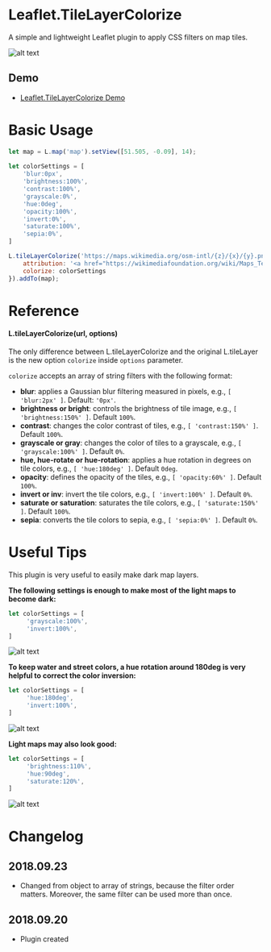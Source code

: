 # Leaflet.TileLayerColorize
A simple and lightweight Leaflet plugin to apply CSS filters on map tiles.

![alt text](https://github.com/xtk93x/Leaflet.TileLayerColorize/blob/master/samples/sidebyside.png)

## Demo
- [Leaflet.TileLayerColorize Demo](https://xtk93x.github.io/Leaflet.TileLayerColorize/)

# Basic Usage
```js
let map = L.map('map').setView([51.505, -0.09], 14);
    
let colorSettings = [
	'blur:0px',
	'brightness:100%',
	'contrast:100%',
	'grayscale:0%',
	'hue:0deg',
	'opacity:100%',
	'invert:0%',
	'saturate:100%',
	'sepia:0%',
]

L.tileLayerColorize('https://maps.wikimedia.org/osm-intl/{z}/{x}/{y}.png', {
    attribution: '<a href="https://wikimediafoundation.org/wiki/Maps_Terms_of_Use">Wikimedia</a>',
    colorize: colorSettings
}).addTo(map);
```
    
# Reference

#### L.tileLayerColorize(url, options)

The only difference between L.tileLayerColorize and the original L.tileLayer is the new option `colorize` inside `options` parameter. 

`colorize` accepts an array of string filters with the following format:
 - **blur**: applies a Gaussian blur filtering measured in pixels, e.g., `[ 'blur:2px' ]`. Default: `'0px'`.
 - **brightness or bright**: controls the brightness of tile image, e.g., `[ 'brightness:150%' ]`. Default `100%`.
 - **contrast**: changes the color contrast of tiles, e.g., `[ 'contrast:150%' ]`. Default `100%`.
 - **grayscale or gray**: changes the color of tiles to a grayscale, e.g., `[ 'grayscale:100%' ]`. Default `0%`.
 - **hue, hue-rotate or hue-rotation**: applies a hue rotation in degrees on tile colors, e.g., `[ 'hue:180deg' ]`. Default `0deg`.
 - **opacity**: defines the opacity of the tiles, e.g., `[ 'opacity:60%' ]`. Default `100%`.
 - **invert or inv**: invert the tile colors, e.g., `[ 'invert:100%' ]`. Default `0%`.
 - **saturate or saturation**: saturates the tile colors, e.g., `[ 'saturate:150%' ]`. Default `100%`.
 - **sepia**: converts the tile colors to sepia, e.g., `[ 'sepia:0%' ]`. Default `0%`.
 
# Useful Tips

This plugin is very useful to easily make dark map layers. 

**The following settings is enough to make most of the light maps to become dark:**

```js
let colorSettings = [
     'grayscale:100%',
     'invert:100%',
]
```
![alt text](https://github.com/xtk93x/Leaflet.TileLayerColorize/blob/master/samples/dark.png)

**To keep water and street colors, a hue rotation around 180deg is very helpful to correct the color inversion:**

```js
let colorSettings = [
     'hue:180deg',
     'invert:100%',
]
```
![alt text](https://github.com/xtk93x/Leaflet.TileLayerColorize/blob/master/samples/dark-colorized.png)
    
**Light maps may also look good:**

```js
let colorSettings = [
     'brightness:110%',
     'hue:90deg',
     'saturate:120%',
]
```
![alt text](https://github.com/xtk93x/Leaflet.TileLayerColorize/blob/master/samples/colorized.png)

# Changelog

## 2018.09.23
- Changed from object to array of strings, because the filter order matters. Moreover, the same filter can be used more than once.

## 2018.09.20
- Plugin created
